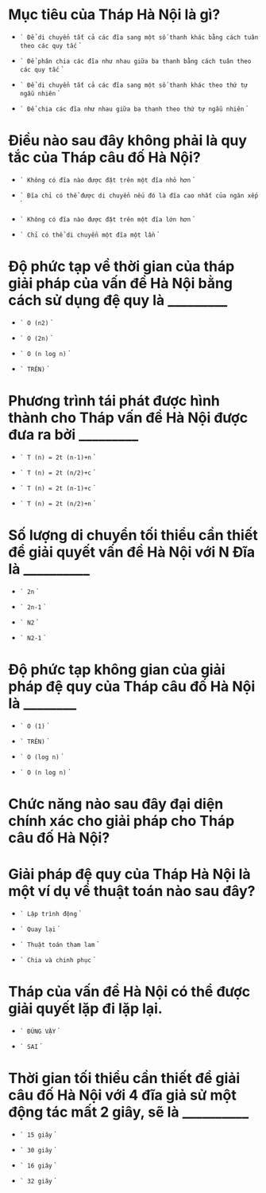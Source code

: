 # Mục tiêu của Tháp Hà Nội là gì?

* `` `
  Để di chuyển tất cả các đĩa sang một số thanh khác bằng cách tuân theo các quy tắc
  `` `

- `` `
  Để phân chia các đĩa như nhau giữa ba thanh bằng cách tuân theo các quy tắc
  `` `

- `` `
  Để di chuyển tất cả các đĩa sang một số thanh khác theo thứ tự ngẫu nhiên
  `` `

- `` `
  Để chia các đĩa như nhau giữa ba thanh theo thứ tự ngẫu nhiên
  `` `

# Điều nào sau đây không phải là quy tắc của Tháp câu đố Hà Nội?

- `` `
  Không có đĩa nào được đặt trên một đĩa nhỏ hơn
  `` `

- `` `
  Đĩa chỉ có thể được di chuyển nếu đó là đĩa cao nhất của ngăn xếp
  `` `

* `` `
  Không có đĩa nào được đặt trên một đĩa lớn hơn
  `` `

- `` `
  Chỉ có thể di chuyển một đĩa một lần
  `` `

# Độ phức tạp về thời gian của tháp giải pháp của vấn đề Hà Nội bằng cách sử dụng đệ quy là _________

- `` `
  O (n2)
  `` `

* `` `
  O (2n)
  `` `

- `` `
  O (n log n)
  `` `

- `` `
  TRÊN)
  `` `

# Phương trình tái phát được hình thành cho Tháp vấn đề Hà Nội được đưa ra bởi _________

- `` `
  T (n) = 2t (n-1)+n
  `` `

- `` `
  T (n) = 2t (n/2)+c
  `` `

* `` `
  T (n) = 2t (n-1)+c
  `` `

- `` `
  T (n) = 2t (n/2)+n
  `` `

# Số lượng di chuyển tối thiểu cần thiết để giải quyết vấn đề Hà Nội với N Đĩa là __________

- `` `
  2n
  `` `

* `` `
  2n-1
  `` `

- `` `
  N2
  `` `

- `` `
  N2-1
  `` `

# Độ phức tạp không gian của giải pháp đệ quy của Tháp câu đố Hà Nội là ________

- `` `
  O (1)
  `` `

* `` `
  TRÊN)
  `` `

- `` `
  O (log n)
  `` `

- `` `
  O (n log n)
  `` `

# Chức năng nào sau đây đại diện chính xác cho giải pháp cho Tháp câu đố Hà Nội?

# Giải pháp đệ quy của Tháp Hà Nội là một ví dụ về thuật toán nào sau đây?

- `` `
  Lập trình động
  `` `

- `` `
  Quay lại
  `` `

- `` `
  Thuật toán tham lam
  `` `

* `` `
  Chia và chinh phục
  `` `

# Tháp của vấn đề Hà Nội có thể được giải quyết lặp đi lặp lại.

* `` `
  ĐÚNG VẬY
  `` `

- `` `
  SAI
  `` `

# Thời gian tối thiểu cần thiết để giải câu đố Hà Nội với 4 đĩa giả sử một động tác mất 2 giây, sẽ là __________

- `` `
  15 giây
  `` `

* `` `
  30 giây
  `` `

- `` `
  16 giây
  `` `

- `` `
  32 giây
  `` `